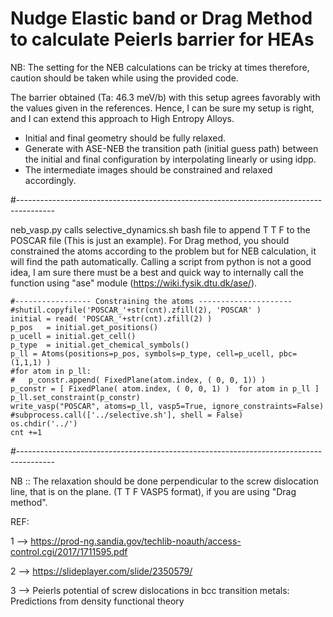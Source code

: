 # Nudge Elastic band or Drag Method to calculate Peierls barrier for HEAs

NB: The setting for the NEB calculations can be tricky at times therefore, caution should be taken while using the provided code.

The barrier obtained (Ta: 46.3 meV/b) with this setup agrees favorably with 
the values given in the references. Hence, I can be sure my setup is right, 
and I can extend this approach to High Entropy Alloys.

- Initial and final geometry should be fully relaxed. 
- Generate with ASE-NEB the transition path (initial guess path) between the initial 
  and final configuration by interpolating linearly or using idpp. 
- The intermediate images should be constrained and relaxed accordingly.

#---------------------------------------------------------------------------------------

neb_vasp.py calls selective_dynamics.sh bash file to append T T F to the POSCAR file (This is just an example).
For Drag method, you should constrained the atoms according to the problem but for NEB calculation, it
will find the path automatically.
Calling a script from python is not a good idea, I am sure there must be a best and 
quick way to internally call the function using "ase" module (https://wiki.fysik.dtu.dk/ase/). 
```
#----------------- Constraining the atoms ---------------------
#shutil.copyfile('POSCAR_'+str(cnt).zfill(2), 'POSCAR' )
initial = read( 'POSCAR_'+str(cnt).zfill(2) )
p_pos   = initial.get_positions()
p_ucell = initial.get_cell()
p_type  = initial.get_chemical_symbols()
p_ll = Atoms(positions=p_pos, symbols=p_type, cell=p_ucell, pbc=(1,1,1) )
#for atom in p_ll:
#	p_constr.append( FixedPlane(atom.index, ( 0, 0, 1)) )
p_constr = [ FixedPlane( atom.index, ( 0, 0, 1) )  for atom in p_ll ]
p_ll.set_constraint(p_constr)
write_vasp("POSCAR", atoms=p_ll, vasp5=True, ignore_constraints=False)
#subprocess.call(['../selective.sh'], shell = False)
os.chdir('../')		
cnt +=1
```

#---------------------------------------------------------------------------------------

NB :: The relaxation should be done perpendicular to the screw dislocation line, 
that is on the plane. (T T F VASP5 format), if you are using "Drag method".

REF:

1 --> https://prod-ng.sandia.gov/techlib-noauth/access-control.cgi/2017/1711595.pdf

2 --> https://slideplayer.com/slide/2350579/

3 --> Peierls potential of screw dislocations in bcc transition metals: Predictions from density functional theory
